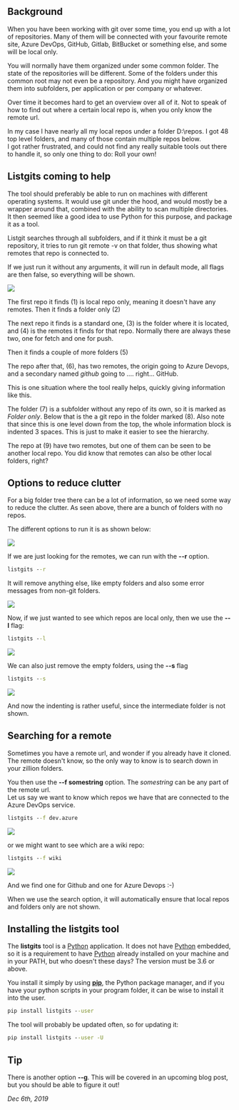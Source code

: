 <!-- How to list remotes for multiple git repositories -->

## Background

When you have been working with git over some time, you end up with a lot of repositories.  Many of them will be connected with your favourite remote site, Azure DevOps, GitHub, Gitlab, BitBucket or something else, and some will be local only.

You will normally have them organized under some common folder.  The state of the repositories will be different.  Some of the folders under this common root may not even be a repository.  And you might have organized them into subfolders, per application or per company or whatever.

Over time it becomes hard to get an overview over all of it.  Not to speak of how to find out where a certain local repo is, when you only know the remote url.  

In my case I have nearly all my local repos under a folder D:\repos.  I got 48 top level folders, and many of those contain multiple repos below.  
I got rather frustrated, and could not find any really suitable tools out there to handle it, so only one thing to do:  Roll your own!

## Listgits coming to help

The tool should preferably be able to run on machines with different operating systems.  It would use git under the hood, and would mostly be a wrapper around that, combined with the ability to scan multiple directories.  It then seemed like a good idea to use Python for this purpose, and package it as a tool.  

Listgit searches through all subfolders, and if it think it must be a git repository, it tries to run git remote -v on that folder, thus showing what remotes that repo is connected to.

If we just run it without any arguments, it will run in default mode, all flags are then false, so everything will be shown.

![](https://github.com/OsirisTerje/osiristerje.github.io/blob/master/images/2019-12-06-21-01-02.png)

The first repo it finds (1) is local repo only, meaning it doesn't have any remotes. 
Then it finds a folder only  (2)

The next repo it finds is a standard one,  (3) is the folder where it is located, and (4) is the remotes it finds for that repo.  Normally there are always these two, one for fetch and one for push.  

Then it finds a couple of more folders  (5)

The repo after that, (6), has two remotes, the origin going to Azure Devops, and a secondary named *github* going to .... right... GitHub.

This is one situation where the tool really helps, quickly giving information like this.

The folder (7) is a subfolder without any repo of its own, so it is marked as *Folder only*.  Below that is the a git repo in the folder marked (8).  Also note that since this is one level down from the top, the whole information block is indented 3 spaces. This is just to make it easier to see the hierarchy.

The repo at (9) have two remotes, but one of them can be seen to be another local repo.  You did know that remotes can also be other local folders, right?

## Options to reduce clutter

For a big folder tree there can be a lot of information, so we need some way to reduce the clutter.  As seen above, there are a bunch of folders with no repos.  

The different options to run it is as shown below:

![](https://github.com/OsirisTerje/osiristerje.github.io/blob/master/images/2019-12-06-19-26-03.png)

If we are just looking for the remotes, we can run with the **--r** option.

```cmd
listgits --r
```

It will remove anything else, like empty folders and also some error messages from non-git folders.

![](https://github.com/OsirisTerje/osiristerje.github.io/blob/master/images/2019-12-06-21-14-14.png)

Now, if we just wanted to see which repos are local only, then we use the **--l** flag:

```cmd
listgits --l
```

![](https://github.com/OsirisTerje/osiristerje.github.io/blob/master/images/2019-12-06-21-15-23.png)

We can also just remove the empty folders, using the **--s** flag

```cmd
listgits --s
```

![](https://github.com/OsirisTerje/osiristerje.github.io/blob/master/images/2019-12-06-21-18-11.png)

And now the indenting is rather useful, since the intermediate folder is not shown.

##  Searching for a remote

Sometimes you have a remote url, and wonder if you already have it cloned.  The remote doesn't know, so the only way to know is to search down in your zillion folders.

You then use the **--f  somestring** option.  The *somestring* can be any part of the remote url.  
Let us say we want to know which repos we have that are connected to the Azure DevOps service.

```cmd
listgits --f dev.azure
```

![](https://github.com/OsirisTerje/osiristerje.github.io/blob/master/images/2019-12-06-21-23-18.png)

or we might want to see which are a wiki repo:

```cmd
listgits --f wiki
```

![](https://github.com/OsirisTerje/osiristerje.github.io/blob/master/images/2019-12-06-21-25-22.png)

And we find one for Github and one for Azure Devops :-)

When we use the search option, it will automatically ensure that local repos and folders only are not shown.  

## Installing the **listgits** tool

The **listgits** tool is a [Python](https://www.python.org/downloads/) application.  It does not have [Python](https://www.python.org/downloads/) embedded, so it is a requirement to have [Python](https://www.python.org/downloads/) already installed on your machine and in your PATH, but who doesn't these days?  The version must be 3.6 or above.

You install it simply by using **[pip](https://www.w3schools.com/python/python_pip.asp)**, the Python package manager, and if you have your python scripts in your program folder, it can be wise to install it into the user.

```cmd
pip install listgits --user
```

The tool will probably be updated often, so for updating it:

```cmd
pip install listgits --user -U
```

## Tip

There is another option **--g**.   This will be covered in an upcoming blog post, but you should be able to figure it out!

*Dec 6th, 2019*